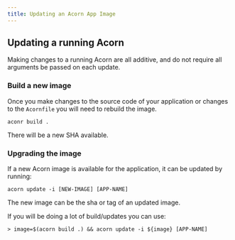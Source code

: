 ```yaml
---
title: Updating an Acorn App Image
---
```


## Updating a running Acorn

Making changes to a running Acorn are all additive, and do not require all arguments be passed on each update.

### Build a new image

Once you make changes to the source code of your application or changes to the `Acornfile` you will need to rebuild the image.

`aconr build .`

There will be a new SHA available.

### Upgrading the image

If a new Acorn image is available for the application, it can be updated by running:

`acorn update -i [NEW-IMAGE] [APP-NAME]`

The new image can be the sha or tag of an updated image.

If you will be doing a lot of build/updates you can use:

```shell
> image=$(acorn build .) && acorn update -i ${image} [APP-NAME]
```
